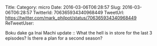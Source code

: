 Title: 
Category: micro
Date: 2016-03-06T06:28:57
Slug: 2016-03-06T06:28:57
TwitterId: 706365934340968449
TweetUrl: https://twitter.com/mark_philpot/status/706365934340968449
ReTweetUser: 

Boku dake ga Inai Machi update :: What the hell is in store for the last 3 episodes? Is there a plan for a second season?